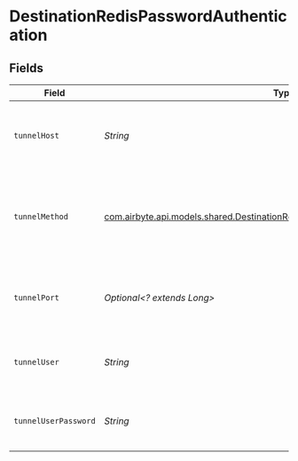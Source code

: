 # DestinationRedisPasswordAuthentication


## Fields

| Field                                                                                                                                                   | Type                                                                                                                                                    | Required                                                                                                                                                | Description                                                                                                                                             | Example                                                                                                                                                 |
| ------------------------------------------------------------------------------------------------------------------------------------------------------- | ------------------------------------------------------------------------------------------------------------------------------------------------------- | ------------------------------------------------------------------------------------------------------------------------------------------------------- | ------------------------------------------------------------------------------------------------------------------------------------------------------- | ------------------------------------------------------------------------------------------------------------------------------------------------------- |
| `tunnelHost`                                                                                                                                            | *String*                                                                                                                                                | :heavy_check_mark:                                                                                                                                      | Hostname of the jump server host that allows inbound ssh tunnel.                                                                                        |                                                                                                                                                         |
| `tunnelMethod`                                                                                                                                          | [com.airbyte.api.models.shared.DestinationRedisSchemasTunnelMethodTunnelMethod](../../models/shared/DestinationRedisSchemasTunnelMethodTunnelMethod.md) | :heavy_check_mark:                                                                                                                                      | Connect through a jump server tunnel host using username and password authentication                                                                    |                                                                                                                                                         |
| `tunnelPort`                                                                                                                                            | *Optional<? extends Long>*                                                                                                                              | :heavy_minus_sign:                                                                                                                                      | Port on the proxy/jump server that accepts inbound ssh connections.                                                                                     | 22                                                                                                                                                      |
| `tunnelUser`                                                                                                                                            | *String*                                                                                                                                                | :heavy_check_mark:                                                                                                                                      | OS-level username for logging into the jump server host                                                                                                 |                                                                                                                                                         |
| `tunnelUserPassword`                                                                                                                                    | *String*                                                                                                                                                | :heavy_check_mark:                                                                                                                                      | OS-level password for logging into the jump server host                                                                                                 |                                                                                                                                                         |
